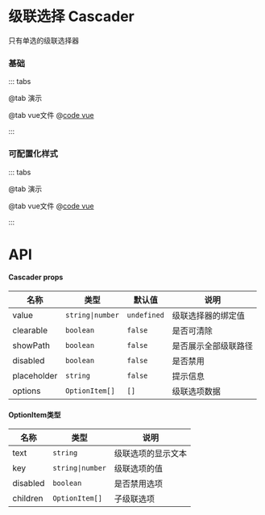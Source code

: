 # 级联选择 Cascader

只有单选的级联选择器

### 基础

::: tabs

@tab 演示
<CascaderDemo1></CascaderDemo1>

@tab vue文件
@[code vue](CascaderDemo1.vue)

:::


### 可配置化样式

::: tabs

@tab 演示
<CascaderDemo2></CascaderDemo2>

@tab vue文件
@[code vue](CascaderDemo2.vue)

:::

# API
#### Cascader props
| 名称         | 类型               | 默认值         | 说明         |
|------------|------------------|-------------|------------|
| value     | `string\|number` | `undefined` | 级联选择器的绑定值  |
| clearable     | `boolean`        | `false`     | 是否可清除      |
| showPath     | `boolean`        | `false`     | 是否展示全部级联路径 |
| disabled     | `boolean`        | `false`     | 是否禁用       |
| placeholder     | `string`         | `false`     | 提示信息       |
| options     | `OptionItem[]`           | `[]`        | 级联选项数据     |


#### OptionItem类型
| 名称       | 类型               | 说明        |
|----------|------------------|-----------|
| text     | `string`         | 级联选项的显示文本 |
| key      | `string\|number` | 级联选项的值    |
| disabled | `boolean`        | 是否禁用选项    |
| children | `OptionItem[]`   | 子级联选项     |
